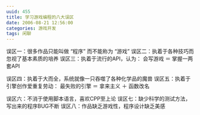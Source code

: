 ```yaml
---
uuid: 455
title: 学习游戏编程的八大误区
date: 2006-08-21 12:56:00
categories: 游戏开发
tags: 闲聊
---
```

误区一：很多作品只能叫做 “程序” 而不能称为 “游戏”
误区二：执着于各种技巧而忽视了基本素质的培养
误区三：执着于流行的API，认为：
会写游戏 ＝ 掌握一两套API

误区四：执着于大而全，系统就像一只吞噬了各种化学品的魔兽
误区五：执着于引擎创作爱重复劳动：
最失败的引擎 ＝ 拿来主义 ＋ 函数改名

误区六：不消于使用脚本语言，喜欢CPP至上论
误区七：缺少科学的测试方法，写出来的程序BUG不断
误区八：作品缺乏游戏性，程序设计缺乏美感

